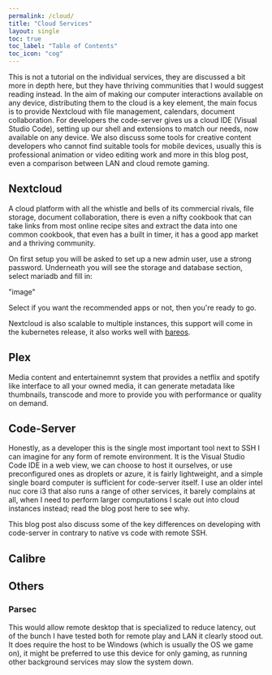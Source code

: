 ```yaml
---
permalink: /cloud/
title: "Cloud Services"
layout: single
toc: true
toc_label: "Table of Contents"
toc_icon: "cog"
---
```


This is not a tutorial on the individual services, they are discussed a bit more in depth here, but they have thriving communities that I would suggest reading instead.
In the aim of making our computer interactions available on any device, distributing them to the cloud is a key element, the main focus is to provide Nextcloud with file management, calendars, document collaboration. For developers the code-server gives us a cloud IDE (Visual Studio Code), setting up our shell and extensions to match our needs, now available on any device. We also discuss some tools for creative content developers who cannot find suitable tools for mobile devices, usually this is professional animation or video editing work and more in this blog post, even a comparison between LAN and cloud remote gaming. 

## Nextcloud

A cloud platform with all the whistle and bells of its commercial rivals, file storage, document collaboration, there is even a nifty cookbook that can take links from most online recipe sites and extract the data into one common cookbook, that even has a built in timer, it has a good app market and a thriving community. 

On first setup you will be asked to set up a new admin user, use a strong password.
Underneath you will see the storage and database section, select mariadb and fill in:

"image"

Select if you want the recommended apps or not, then you're ready to go.


Nextcloud is also scalable to multiple instances, this support will come in the kubernetes release, it also works well with [bareos](https://nextcloud.com/blog/how-to-back-up-nextcloud-with-bareos/).

## Plex

Media content and entertainemnt system that provides a netflix and spotify like interface to all your owned media, it can generate metadata like thumbnails, transcode and more to provide you with performance or quality on demand.


## Code-Server

Honestly, as a developer this is the single most important tool next to SSH I can imagine for any form of remote environment. It is the Visual Studio Code IDE in a web view, we can choose to host it ourselves, or use preconfigured ones as droplets or azure, it is fairly lightweight, and a simple single board computer is sufficient for code-server itself. I use an older intel nuc core i3 that also runs a range of other services, it barely complains at all, when I need to perform larger computations I scale out into cloud instances instead; read the blog post here to see why.

This blog post also discuss some of the key differences on developing with code-server in contrary to native vs code with remote SSH.


## Calibre

## Others

### Parsec

This would allow remote desktop that is specialized to reduce latency, out of the bunch I have tested both for remote play and LAN it clearly stood out. It does require the host to be Windows (which is usually the OS we game on), it might be preferred to use this device for only gaming, as running other background services may slow the system down.
